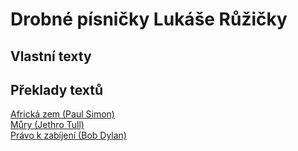 # Drobné písničky Lukáše Růžičky

## Vlastní texty



## Překlady textů

[Africká zem (Paul Simon)](translated/africkazem.md)  
[Můry (Jethro Tull)](translated/mury.md)  
[Právo k zabíjení (Bob Dylan)](translated/pravo.md)  



